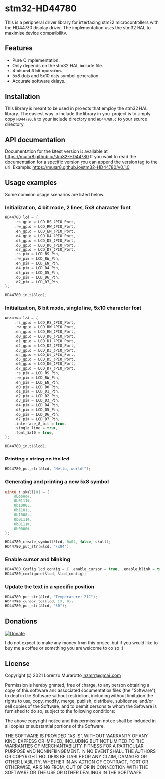 # stm32-HD44780

This is a peripheral driver library for interfacing stm32 microcontrollers with the HD44780 display driver. The implementation uses the stm32 HAL to maximise device compatibility.

## Features

-   Pure C implementation.
-   Only depends on the stm32 HAL include file.
-   4 bit and 8 bit operation.
-   5x8 dots and 5x10 dots symbol generation.
-   Accurate software delays.

## Installation

This library is meant to be used in projects that employ the stm32 HAL library. The easiest way to include the library in your project is to simply copy `HD44780.h` to your include directory and `HD44780.c` to your source directory.

## API documentation

Documentation for the latest version is available at https://murar8.github.io/stm32-HD44780
If you want to read the documentation for a specific version you can append the version tag to the url. Example: https://murar8.github.io/stm32-HD44780/v0.1.0

## Usage examples

Some common usage scenarios are listed below.

### Initialization, 4 bit mode, 2 lines, 5x8 character font

```cpp
HD44780 lcd = {
    .rs_gpio = LCD_RS_GPIO_Port,
    .rw_gpio = LCD_RW_GPIO_Port,
    .en_gpio = LCD_EN_GPIO_Port,
    .d4_gpio = LCD_D4_GPIO_Port,
    .d5_gpio = LCD_D5_GPIO_Port,
    .d6_gpio = LCD_D6_GPIO_Port,
    .d7_gpio = LCD_D7_GPIO_Port,
    .rs_pin = LCD_RS_Pin,
    .rw_pin = LCD_RW_Pin,
    .en_pin = LCD_EN_Pin,
    .d4_pin = LCD_D4_Pin,
    .d5_pin = LCD_D5_Pin,
    .d6_pin = LCD_D6_Pin,
    .d7_pin = LCD_D7_Pin,
};

HD44780_init(&lcd);
```

### Initialization, 8 bit mode, single line, 5x10 character font

```cpp
HD44780 lcd = {
    .rs_gpio = LCD_RS_GPIO_Port,
    .rw_gpio = LCD_RW_GPIO_Port,
    .en_gpio = LCD_EN_GPIO_Port,
    .d0_gpio = LCD_D0_GPIO_Port,
    .d1_gpio = LCD_D1_GPIO_Port,
    .d2_gpio = LCD_D2_GPIO_Port,
    .d3_gpio = LCD_D3_GPIO_Port,
    .d4_gpio = LCD_D4_GPIO_Port,
    .d5_gpio = LCD_D5_GPIO_Port,
    .d6_gpio = LCD_D6_GPIO_Port,
    .d7_gpio = LCD_D7_GPIO_Port,
    .rs_pin = LCD_RS_Pin,
    .rw_pin = LCD_RW_Pin,
    .en_pin = LCD_EN_Pin,
    .d0_pin = LCD_D0_Pin,
    .d1_pin = LCD_D1_Pin,
    .d2_pin = LCD_D2_Pin,
    .d3_pin = LCD_D3_Pin,
    .d4_pin = LCD_D4_Pin,
    .d5_pin = LCD_D5_Pin,
    .d6_pin = LCD_D6_Pin,
    .d7_pin = LCD_D7_Pin,
    .interface_8_bit = true,
    .single_line = true,
    .font_5x10 = true,
};

HD44780_init(&lcd);
```

### Printing a string on the lcd

```cpp
HD44780_put_str(&lcd, "Hello, world!");
```

### Generating and printing a new 5x8 symbol

```cpp
uint8_t skull[8] = {
    0b00000,
    0b01110,
    0b10001,
    0b11011,
    0b10001,
    0b01110,
    0b01110,
    0b00000
};

HD44780_create_symbol(&lcd, 0x04, false, skull);
HD44780_put_str(&lcd, "\x04");
```

### Enable cursor and blinking

```cpp
HD44780_Config lcd_config = { .enable_cursor = true, .enable_blink = true };
HD44780_configure(&lcd, &lcd_config);
```

### Update the text in a specific position

```cpp
HD44780_put_str(&lcd, "Temperature: 21C");
HD44780_cursor_to(&lcd, 13, 0);
HD44780_put_str(&lcd, "30");
```

## Donations

[![Donate](https://img.shields.io/badge/Donate-PayPal-green.svg)](https://www.paypal.com/cgi-bin/webscr?cmd=_s-xclick&hosted_button_id=WW7VLKVE9YP8Q&source=url)

I do not expect to make any money from this project but if you would like to buy me a coffee or something you are welcome to do so :)

## License

Copyright (c) 2021 Lorenzo Murarotto <lnzmrr@gmail.com>

Permission is hereby granted, free of charge, to any person
obtaining a copy of this software and associated documentation
files (the "Software"), to deal in the Software without
restriction, including without limitation the rights to use,
copy, modify, merge, publish, distribute, sublicense, and/or sell
copies of the Software, and to permit persons to whom the
Software is furnished to do so, subject to the following
conditions:

The above copyright notice and this permission notice shall be
included in all copies or substantial portions of the Software.

THE SOFTWARE IS PROVIDED "AS IS", WITHOUT WARRANTY OF ANY KIND,
EXPRESS OR IMPLIED, INCLUDING BUT NOT LIMITED TO THE WARRANTIES
OF MERCHANTABILITY, FITNESS FOR A PARTICULAR PURPOSE AND
NONINFRINGEMENT. IN NO EVENT SHALL THE AUTHORS OR COPYRIGHT
HOLDERS BE LIABLE FOR ANY CLAIM, DAMAGES OR OTHER LIABILITY,
WHETHER IN AN ACTION OF CONTRACT, TORT OR OTHERWISE, ARISING
FROM, OUT OF OR IN CONNECTION WITH THE SOFTWARE OR THE USE OR
OTHER DEALINGS IN THE SOFTWARE.
